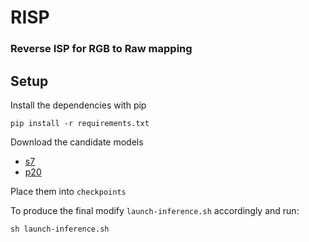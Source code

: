 # RISP
### Reverse ISP for RGB to Raw mapping

## Setup

Install the dependencies with pip

```
pip install -r requirements.txt

```

Download the candidate models

* [s7](https://drive.google.com/file/d/16PRMmzgzMSkZmK0IzzlA6qcKQl8ZFqjj/view?usp=sharing)
* [p20](https://drive.google.com/file/d/1WvrV0HWtQnA_SrBZ1FcS_GhvC3bVReHy/view?usp=sharing)

Place them into ``checkpoints``

To produce the final modify ``launch-inference.sh`` accordingly and run:

```
sh launch-inference.sh
```

